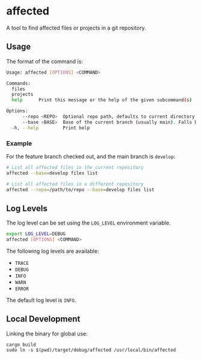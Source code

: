 # affected

A tool to find affected files or projects in a git repository.

## Usage

The format of the command is:

```bash
Usage: affected [OPTIONS] <COMMAND>

Commands:
  files     
  projects  
  help      Print this message or the help of the given subcommand(s)

Options:
      --repo <REPO>  Optional repo path, defaults to current directory
      --base <BASE>  Base of the current branch (usually main). Falls back to 'main' or 'master' if not provided
  -h, --help         Print help
```

### Example

For the feature branch checked out, and the main branch is `develop`:

```bash
# List all affected files in the current repository
affected --base=develop files list

# List all affected files in a different repository
affected --repo=/path/to/repo --base=develop files list
```

## Log Levels

The log level can be set using the `LOG_LEVEL` environment variable.

```bash
export LOG_LEVEL=DEBUG
affected [OPTIONS] <COMMAND>
```

The following log levels are available:

- `TRACE`
- `DEBUG`
- `INFO`
- `WARN`
- `ERROR`

The default log level is `INFO`.

## Local Development

Linking the binary for global use:

```shell
cargo build
sudo ln -s $(pwd)/target/debug/affected /usr/local/bin/affected
```